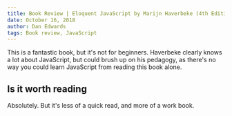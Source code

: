 ```yaml
---
title: Book Review | Eloquent JavaScript by Marijn Haverbeke (4th Edition)
date: October 16, 2018
author: Dan Edwards
tags: Book review, JavaScript
---
```


This is a fantastic book, but it's not for beginners. Haverbeke clearly knows a lot about JavaScript, but could brush up on his pedagogy, as there's no way you could learn JavaScript from reading this book alone.

## Is it worth reading

Absolutely. But it's less of a quick read, and more of a work book.
